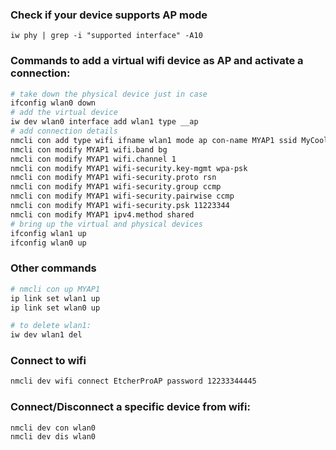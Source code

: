 ### Check if your device supports AP mode

`iw phy | grep -i "supported interface" -A10`


### Commands to add a virtual wifi device as AP and activate a connection:

```bash
# take down the physical device just in case
ifconfig wlan0 down
# add the virtual device
iw dev wlan0 interface add wlan1 type __ap
# add connection details
nmcli con add type wifi ifname wlan1 mode ap con-name MYAP1 ssid MyCoolAP
nmcli con modify MYAP1 wifi.band bg
nmcli con modify MYAP1 wifi.channel 1
nmcli con modify MYAP1 wifi-security.key-mgmt wpa-psk
nmcli con modify MYAP1 wifi-security.proto rsn
nmcli con modify MYAP1 wifi-security.group ccmp
nmcli con modify MYAP1 wifi-security.pairwise ccmp
nmcli con modify MYAP1 wifi-security.psk 11223344
nmcli con modify MYAP1 ipv4.method shared
# bring up the virtual and physical devices
ifconfig wlan1 up
ifconfig wlan0 up
```

### Other commands

```bash
# nmcli con up MYAP1
ip link set wlan1 up
ip link set wlan0 up

# to delete wlan1:
iw dev wlan1 del
```

### Connect to wifi

```bash
nmcli dev wifi connect EtcherProAP password 12233344445
```

### Connect/Disconnect a specific device from wifi:

```bash
nmcli dev con wlan0
nmcli dev dis wlan0
```
